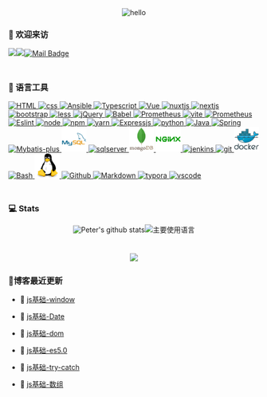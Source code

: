 

<!--
**buxiaoxing/buxiaoxing** is a ✨ _special_ ✨ repository because its `README.md` (this file) appears on your GitHub profile.

Here are some ideas to get you started:

- 🔭 I’m currently working on ...
- 🌱 I’m currently learning ...
- 👯 I’m looking to collaborate on ...
- 🤔 I’m looking for help with ...
- 💬 Ask me about ...
- 📫 How to reach me: ...
- 😄  Pronouns: ...
- ⚡ Fun fact: ...
-->

<div align="center">
  <img src="https://readme-typing-svg.herokuapp.com?color=777777&center=true&vCenter=true&width=600&lines=++++++++++Hi!+I'm+Peter%2C+I+love+sky%2C+freedom+and+you" alt="hello" />
</div>


### 🤗 欢迎来访

 ![](https://visitor-badge.laobi.icu/badge?page_id=buxiaoxing)![](https://img.shields.io/github/followers/buxiaoxing?label=Followers)[![Mail Badge](https://img.shields.io/badge/-budaxing@gmail.com-ea4336?style=flat&logo=Gmail&logoColor=white&link=mailto:budaxing@gmail.com)](mailto:budaxing@gmail.com)

<div style="height: 10px"></div>

### 🧰 语言工具

<a href="https://developer.mozilla.org/zh-CN/docs/Web/HTML" target="_blank"> <img src="https://cdn.jsdelivr.net/gh/devicons/devicon/icons/html5/html5-original.svg" alt="HTML" width="atuo" height="50"/> </a><a href="https://developer.mozilla.org/zh-CN/docs/Web/CSS" target="_blank"> <img src="https://cdn.jsdelivr.net/gh/devicons/devicon/icons/css3/css3-original.svg" alt="css" width="auto" height="50"/> </a><a href="https://developer.mozilla.org/zh-CN/docs/Web/JavaScript" target="_blank"> <img src="https://cdn.jsdelivr.net/gh/devicons/devicon/icons/javascript/javascript-plain.svg" alt="Ansible" width="auto" height="50"/> </a><a href="https://www.typescriptlang.org/zh/" target="_blank"> <img src="https://cdn.jsdelivr.net/gh/devicons/devicon/icons/typescript/typescript-original.svg" alt="Typescript" width="auto" height="50"/> </a><a href="https://cn.vuejs.org/index.html" target="_blank"> <img src="https://cdn.jsdelivr.net/gh/devicons/devicon/icons/vuejs/vuejs-original.svg" alt="Vue" width="auto" height="50"/> </a><a href="https://nuxtjs.org/" target="_blank"> <img src="https://cdn.jsdelivr.net/gh/devicons/devicon/icons/nuxtjs/nuxtjs-original.svg" alt="nuxtjs" width="auto" height="50"/> </a><a href="https://nextjs.org/" target="_blank"> <img src="https://cdn.jsdelivr.net/gh/devicons/devicon/icons/nextjs/nextjs-original-wordmark.svg" alt="nextjs" width="auto" height="50"/> </a><a href="https://getbootstrap.com/" target="_blank"> <img src="https://cdn.jsdelivr.net/gh/devicons/devicon/icons/bootstrap/bootstrap-original.svg" alt="bootstrap" width="auto" height="50"/> </a><a href="https://lesscss.org/" target="_blank"> <img src="https://cdn.jsdelivr.net/gh/devicons/devicon/icons/less/less-plain-wordmark.svg" alt="less" width="auto" height="50"/> </a><a href="https://jquery.com/" target="_blank"> <img src="https://cdn.jsdelivr.net/gh/devicons/devicon/icons/jquery/jquery-original.svg" alt="jQuery" width="auto" height="50"/> </a><a href="https://babeljs.io/" target="_blank"> <img src="https://cdn.jsdelivr.net/gh/devicons/devicon/icons/babel/babel-original.svg" alt="Babel" width="atuo" height="50"/> </a><a href="https://webpack.js.org/" target="_blank"> <img src="https://cdn.jsdelivr.net/gh/devicons/devicon/icons/webpack/webpack-original.svg" alt="Prometheus" width="auto" height="50"/> </a><a href="https://vitejs.dev/" target="_blank"> <img src="https://vitejs.dev/logo.svg" alt="vite" width="auto" height="50"/> </a><a href="https://tailwindcss.com/" target="_blank"> <img src="https://cdn.jsdelivr.net/gh/devicons/devicon/icons/tailwindcss/tailwindcss-plain.svg" alt="Prometheus" width="auto" height="50"/> </a><a href="https://eslint.org/" target="_blank"> <img src="https://cdn.jsdelivr.net/gh/devicons/devicon/icons/eslint/eslint-original.svg" alt="Eslint" width="auto" height="50"/> </a><a href="https://nodejs.org/" target="_blank"> <img src="http://img.nodejs.cn/favicon.png" alt="node" width="auto" height="50"/> </a><a href="https://npmjs.com/" target="_blank"> <img src="https://cdn.jsdelivr.net/gh/devicons/devicon/icons/npm/npm-original-wordmark.svg" alt="npm" width="auto" height="50"/> </a><a href="https://yarnpkg.com/" target="_blank"> <img src="https://cdn.jsdelivr.net/gh/devicons/devicon/icons/yarn/yarn-original.svg" alt="yarn" width="auto" height="50"/> </a><a href="https://expressjs.com" target="_blank"> <img src="https://cdn.jsdelivr.net/gh/devicons/devicon/icons/express/express-original.svg" alt="Expressjs" width="auto" height="50"/> </a><a href="https://www.python.org/" target="_blank"> <img src="https://cdn.jsdelivr.net/gh/devicons/devicon/icons/python/python-original.svg" alt="python" width="auto" height="50"/> </a><a href="https://www.java.com/zh-CN/" target="_blank"> <img src="https://cdn.jsdelivr.net/gh/devicons/devicon/icons/java/java-original.svg" alt="Java" width="auto" height="50"/> </a><a href="https://spring.io/" target="_blank"> <img src="https://cdn.jsdelivr.net/gh/devicons/devicon/icons/spring/spring-original.svg" alt="Spring" width="auto" height="50"/> </a><a href="https://baomidou.com/" target="_blank"> <img src="https://baomidou.com/img/favicon.ico" alt="Mybatis-plus" width="auto" height="50"/> </a><a href="https://www.mysql.com/" target="_blank"> <img src="https://raw.githubusercontent.com/devicons/devicon/master/icons/mysql/mysql-original-wordmark.svg" alt="mysql" width="auto" height="50"/> </a><a href="https://www.microsoft.com/en-us/sql-server/sql-server-downloads" target="_blank"> <img src="https://cdn.jsdelivr.net/gh/devicons/devicon/icons/microsoftsqlserver/microsoftsqlserver-plain.svg" alt="sqlserver" width="auto" height="50"/> </a><a href="https://www.mongodb.com/" target="_blank"> <img src="https://raw.githubusercontent.com/devicons/devicon/master/icons/mongodb/mongodb-original-wordmark.svg" alt="mongodb" width="auto" height="50"/> </a><a href="https://www.nginx.com" target="_blank"> <img src="https://raw.githubusercontent.com/devicons/devicon/master/icons/nginx/nginx-original.svg" alt="nginx" width="auto" height="50"/> </a><a href="https://www.jenkins.io" target="_blank"> <img src="https://www.vectorlogo.zone/logos/jenkins/jenkins-icon.svg" alt="jenkins" width="auto" height="50"/> </a><a href="https://git-scm.com/" target="_blank"> <img src="https://www.vectorlogo.zone/logos/git-scm/git-scm-icon.svg" alt="git" width="auto" height="50"/> </a><a href="https://www.docker.com/" target="_blank"> <img src="https://raw.githubusercontent.com/devicons/devicon/master/icons/docker/docker-original-wordmark.svg" alt="docker" width="auto" height="50"/> </a><a href="https://www.gnu.org/software/bash/" target="_blank"> <img src="https://cdn.jsdelivr.net/gh/devicons/devicon/icons/bash/bash-original.svg" alt="Bash" width="auto" height="50"/> </a><a href="https://www.linux.org/" target="_blank"> <img src="https://raw.githubusercontent.com/devicons/devicon/master/icons/linux/linux-original.svg" alt="linux" width="auto" height="50"/> </a><a href="https://github.com/" target="_blank"> <img src="https://cdn.jsdelivr.net/gh/devicons/devicon/icons/github/github-original.svg" alt="Github" width="auto" height="50"/> </a><a href="https://www.markdownguide.org/" target="_blank"> <img src="https://cdn.jsdelivr.net/gh/devicons/devicon/icons/markdown/markdown-original.svg" alt="Markdown" width="auto" height="50"/> </a><a href="https://typora.io" target="_blank"> <img src="https://typora.io/img/favicon-64.png" alt="typora" width="auto" height="50"/> </a><a href="https://code.visualstudio.com/" target="_blank"> <img src="https://cdn.jsdelivr.net/gh/devicons/devicon/icons/vscode/vscode-original.svg" alt="vscode" width="auto" height="50"/> </a>


<div style="height: 10px"></div>

### 💻 Stats

<div align="center">

![Peter's github stats](https://github-readme-stats.vercel.app/api?username=buxiaoxing&hide_title=true&hide_border=true&show_icons=true&include_all_commits=true&line_height=21&bg_color=0,EC6C6C,FFD479,FFFC79,73FA79&theme=graywhite&locale=cn)![主要使用语言](https://github-readme-stats.vercel.app/api/top-langs/?username=buxiaoxing&hide_title=false&hide=c&hide_border=true&layout=compact&bg_color=0,73FA79,73FDFF,D783FF&theme=graywhite&locale=cn)

<div style="height: 10px"></div>

![](https://activity-graph.herokuapp.com/graph?username=buxiaoxing&theme=github)

</div>

### 📖博客最近更新

<!-- BLOG-POST-LIST:START -->
- 🐘 [js基础-window](https://www.buxiaoxing.com/post/6199.html) 

- 🦩 [js基础-Date](https://www.buxiaoxing.com/post/5309.html) 

- 🤠 [js基础-dom](https://www.buxiaoxing.com/post/a964.html) 

- 🧠 [js基础-es5.0](https://www.buxiaoxing.com/post/894c.html) 

- 👹 [js基础-try-catch](https://www.buxiaoxing.com/post/e5b9.html) 

- 💫 [js基础-数组](https://www.buxiaoxing.com/post/7101.html) 
<!-- BLOG-POST-LIST:END -->